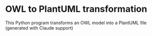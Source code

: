# OWL to PlantUML transformation

This Python program transforms an OWL model into a PlantUML file (generated with Claude support)
